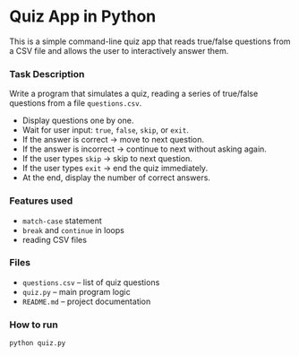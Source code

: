 # Quiz App in Python

This is a simple command-line quiz app that reads true/false questions from a CSV file and allows the user to interactively answer them.

### Task Description

Write a program that simulates a quiz, reading a series of true/false questions from a file `questions.csv`.

- Display questions one by one.
- Wait for user input: `true`, `false`, `skip`, or `exit`.
- If the answer is correct → move to next question.
- If the answer is incorrect → continue to next without asking again.
- If the user types `skip` → skip to next question.
- If the user types `exit` → end the quiz immediately.
- At the end, display the number of correct answers.

### Features used

- `match-case` statement
- `break` and `continue` in loops
- reading CSV files

### Files

- `questions.csv` – list of quiz questions
- `quiz.py` – main program logic
- `README.md` – project documentation

### How to run

```bash
python quiz.py
```
